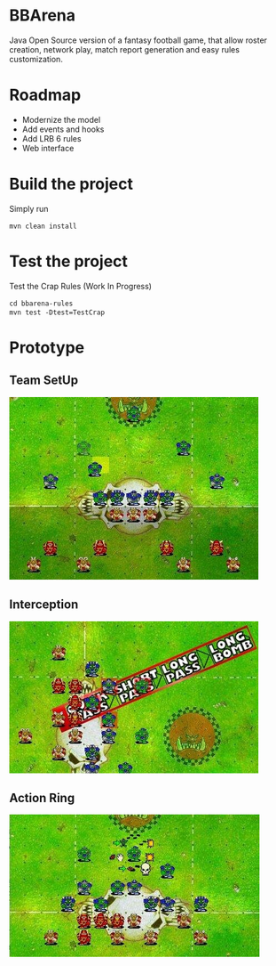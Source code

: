 # BBArena
Java Open Source version of a fantasy football game, that allow roster creation, network play, match report generation and easy rules customization.

# Roadmap
- Modernize the model
- Add events and hooks
- Add LRB 6 rules
- Web interface

# Build the project
Simply run
```
mvn clean install
```

# Test the project

Test the Crap Rules (Work In Progress)
```
cd bbarena-rules
mvn test -Dtest=TestCrap
```

# Prototype
## Team SetUp
![Team SetUp](docs/team_setup.jpg)
## Interception
![Interception](docs/interception.jpg)
## Action Ring
![Action Ring](docs/action_ring.jpg)
